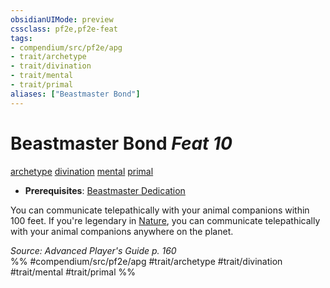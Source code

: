 ```yaml
---
obsidianUIMode: preview
cssclass: pf2e,pf2e-feat
tags:
- compendium/src/pf2e/apg
- trait/archetype
- trait/divination
- trait/mental
- trait/primal
aliases: ["Beastmaster Bond"]
---
```

# Beastmaster Bond  *Feat 10*  
[archetype](rules/traits/archetype.md "Archetype Feat Trait")  [divination](rules/traits/divination.md "Divination School Trait")  [mental](rules/traits/mental.md "Mental Effect Trait")  [primal](rules/traits/primal.md "Primal Tradition Trait")  

- **Prerequisites**: [Beastmaster Dedication](compendium/feats/beastmaster-dedication-apg.md)

You can communicate telepathically with your animal companions within 100 feet. If you're legendary in [Nature](compendium/skills.md#Nature), you can communicate telepathically with your animal companions anywhere on the planet.

*Source: Advanced Player's Guide p. 160*  
%% #compendium/src/pf2e/apg #trait/archetype #trait/divination #trait/mental #trait/primal %%